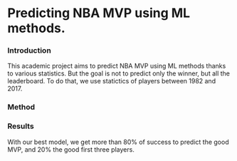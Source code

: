 # Predicting NBA MVP using ML methods.

### Introduction

This academic project aims to predict NBA MVP using ML methods thanks to various statistics. But the goal is not to predict only the winner, but all the leaderboard. To do that, we use statictics of players between 1982 and 2017.

### Method


### Results

With our best model, we get more than 80% of success to predict the good MVP, and 20% the good first three players.

